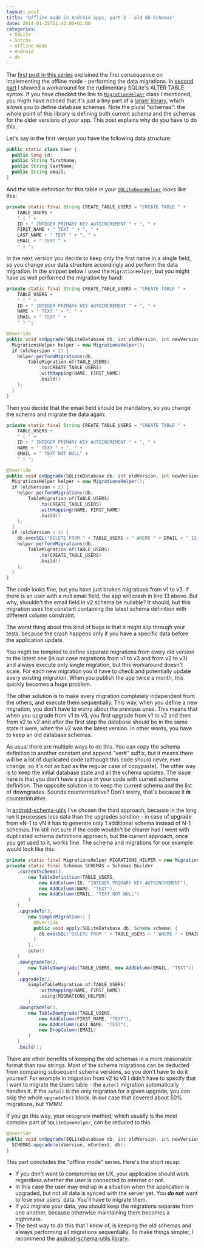 ```yaml
---
layout: post
title: "Offline mode in Android apps, part 3 - old db schemas"
date: 2014-01-25T11:43:00+01:00
categories:
 - SQLite
 - Gotcha
 - offline mode
 - Android
 - db
---
```


The [first post in this series](/blog/2013/12/26/offline-mode-in-android-apps-part-1) explained the first consequence on implementing the offline mode - performing the data migrations. In [second part](/blog/2014/01/03/offline-mode-in-android-apps-part-2) I showed a workaround for the rudimentary SQLite's ALTER TABLE syntax. If you have checked the link to [`MigrationHelper`](https://github.com/futuresimple/android-schema-utils/blob/master/src/main/java/com/getbase/android/schema/MigrationsHelper.java) class I mentioned, you migth have noticed that it's just a tiny part of a [larger library](https://github.com/futuresimple/android-schema-utils), which allows you to define database schemas. Note the plural "schemas": the whole point of this library is defining both current schema and the schemas for the older versions of your app. This post explains why do you have to do this.

Let's say in the first version you have the following data structure:

``` java
public static class User {
  public long id;
  public String firstName;
  public String lastName;
  public String email;
}
```

And the table definition for this table in your [`SQLiteOpenHelper`](http://developer.android.com/reference/android/database/sqlite/SQLiteOpenHelper.html) looks like this:

``` java
private static final String CREATE_TABLE_USERS = "CREATE TABLE " +
    TABLE_USERS +
    " ( " +
    ID + " INTEGER PRIMARY KEY AUTOINCREMENT " + ", " +
    FIRST_NAME + " TEXT " + ", " +
    LAST_NAME + " TEXT " + ", " +
    EMAIL + " TEXT " +
    " ) ";
```

In the next version you decide to keep only the first name in a single field, so you change your data structure accordingly and perform the data migration. In the snippet below I used the `MigrationHelper`, but you might have as well performed the migration by hand:

``` java
private static final String CREATE_TABLE_USERS = "CREATE TABLE " +
    TABLE_USERS +
    " ( " +
    ID + " INTEGER PRIMARY KEY AUTOINCREMENT " + ", " +
    NAME + " TEXT " + ", " +
    EMAIL + " TEXT " +
    " ) ";

@Override
public void onUpgrade(SQLiteDatabase db, int oldVersion, int newVersion) {
  MigrationsHelper helper = new MigrationsHelper();
  if (oldVersion < 2) {
    helper.performMigrations(db, 
        TableMigration.of(TABLE_USERS)
            .to(CREATE_TABLE_USERS)
            .withMapping(NAME, FIRST_NAME)
            .build()
    );
  }
}
```

Then you decide that the email field should be mandatory, so you change the schema and migrate the data again:

``` java
private static final String CREATE_TABLE_USERS = "CREATE TABLE " +
    TABLE_USERS +
    " ( " +
    ID + " INTEGER PRIMARY KEY AUTOINCREMENT " + ", " +
    NAME + " TEXT " + ", " +
    EMAIL + " TEXT NOT NULL" +
    " ) ";

@Override
public void onUpgrade(SQLiteDatabase db, int oldVersion, int newVersion) {
  MigrationsHelper helper = new MigrationsHelper();
  if (oldVersion < 2) {
    helper.performMigrations(db,
        TableMigration.of(TABLE_USERS)
            .to(CREATE_TABLE_USERS)
            .withMapping(NAME, FIRST_NAME)
            .build()
    );
  }
  if (oldVersion < 3) {
    db.execSQL("DELETE FROM " + TABLE_USERS + " WHERE " + EMAIL + " IS NULL");
    helper.performMigrations(db,
        TableMigration.of(TABLE_USERS)
            .to(CREATE_TABLE_USERS)
            .build()
    );
  }
}
```

The code looks fine, but you have just broken migrations from v1 to v3. If there is an user with a null email field, the app will crash in line 13 above. But why, shouldn't the email field in v2 schema be nullable? It should, but this migration uses the constant containing the latest schema definition with different column constraint.

The worst thing about this kind of bugs is that it might slip through your tests, because the crash happens only if you have a specific data before the application update.

You migth be tempted to define separate migrations from every old version to the latest one (in our case migrations from v1 to v3 and from v2 to v3) and always execute only single migration, but this workaround doesn't scale. For each new migration you'd have to check and potentially update every existing migration. When you publish the app twice a month, this quickly becomes a huge problem.

The other solution is to make every migration completely independent from the others, and execute them sequentially. This way, when you define a new migration, you don't have to worry about the previous ones. This means that when you upgrade from v1 to v3, you first upgrade from v1 to v2 and then from v2 to v2 and after the first step the database should be in the same state it were, when the v2 was the latest version. In other words, you have to keep an old database schemas.

As usual there are multiple ways to do this. You can copy the schema definition to another constant and append "ver#" suffix, but it means there will be a lot of duplicated code (although this code should never, ever change, so it's not as bad as the regular case of copypaste). The other way is to keep the initial database state and all the schema updates. The issue here is that you don't have a place in your code with current schema definition. The opposite solution is to keep the current schema and the list of downgrades. Sounds counterintuitive? Don't worry, that's because it ***is*** counterintuitive.

In [android-schema-utils](https://github.com/futuresimple/android-schema-utils) I've chosen the third approach, because in the long run it processes less data than the upgrades solution - in case of upgrade from vN-1 to vN it has to generate only 1 additional schema instead of N-1 schemas. I'm still not sure if the code wouldn't be clearer had I went with duplicated schema definitions approach, but the current approach, once you get used to it, works fine. The schema and migrations for our example would look like this:

``` java
private static final MigrationsHelper MIGRATIONS_HELPER = new MigrationsHelper();
private static final Schemas SCHEMAS = Schemas.Builder
    .currentSchema(3,
        new TableDefinition(TABLE_USERS,
            new AddColumn(ID, "INTEGER PRIMARY KEY AUTOINCREMENT"),
            new AddColumn(NAME, "TEXT"),
            new AddColumn(EMAIL, "TEXT NOT NULL")
        )
    )
    .upgradeTo(3,
        new SimpleMigration() {
          @Override
          public void apply(SQLiteDatabase db, Schema schema) {
            db.execSQL("DELETE FROM " + TABLE_USERS + " WHERE " + EMAIL + " IS NULL");
          }
        },
        auto()
    )
    .downgradeTo(2,
        new TableDowngrade(TABLE_USERS, new AddColumn(EMAIL, "TEXT"))
    )
    .upgradeTo(2,
        SimpleTableMigration.of(TABLE_USERS)
            .withMapping(NAME, FIRST_NAME)
            .using(MIGRATIONS_HELPER)
        )
    .downgradeTo(1,
        new TableDowngrade(TABLE_USERS,
            new AddColumn(FIRST_NAME, "TEXT"),
            new AddColumn(LAST_NAME, "TEXT"),
            new DropColumn(EMAIL)
        )
    )
    .build();
```

There are other benefits of keeping the old schemas in a more reasonable format than raw strings. Most of the schema migrations can be deducted from comparing subsequent schema versions, so you don't have to do it yourself. For example in migration from v2 to v3 I didn't have to specify that I want to migrate the Users table - the `auto()` migration automatically handles it. If the `auto()` is the only migration for a given upgrade, you can skip the whole `upgradeTo()` block. In our case that covered about 50% migrations, but YMMV.

If you go this way, your `onUpgrade` method, which usually is the most complex part of `SQLiteOpenHelper`, can be reduced to this:
``` java
@Override
public void onUpgrade(SQLiteDatabase db, int oldVersion, int newVersion) {
  SCHEMAS.upgrade(oldVersion, mContext, db);
}
```

This part concludes the "offline mode" series. Here's the short recap:

* If you don't want to compromise on UX, your application should work regardless whether the user is connected to internet or not.
* In this case the user may end up in a situation when the application is upgraded, but not all data is synced with the server yet. You ***do not*** want to lose your users' data. You'll have to migrate them.
* If you migrate your data, you should keep the migrations separate from one another, because otherwise maintaining them becomes a nightmare.
* The best way to do this that I know of, is keeping the old schemas and always performing all migrations sequentially. To make things simpler, I recommend the [android-schema-utils library](https://github.com/futuresimple/android-schema-utils).
